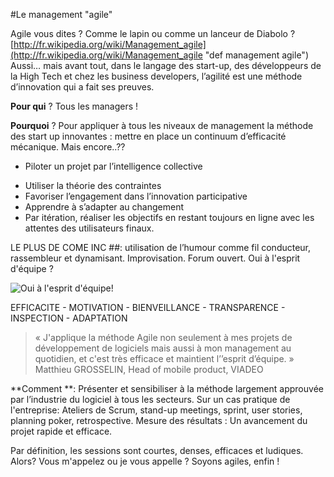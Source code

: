 #Le management "agile"


Agile vous dites ? Comme le lapin ou comme un lanceur de Diabolo ? [http://fr.wikipedia.org/wiki/Management_agile](http://fr.wikipedia.org/wiki/Management_agile "def management agile") 
Aussi… mais avant tout, dans le langage des start-up, des développeurs de la High Tech et chez les business developers, l’agilité est une méthode d’innovation qui a fait ses preuves. 

**Pour qui** ? Tous les managers !

**Pourquoi** ? Pour appliquer à tous les niveaux de management la méthode des start up innovantes : mettre en place un continuum d’efficacité mécanique. 
Mais encore..??

- Piloter un projet par l’intelligence collective
*	Utiliser la théorie des contraintes
*	Favoriser l’engagement dans l’innovation participative
*	Apprendre à s’adapter au changement
*	Par itération, réaliser les objectifs en restant toujours en ligne avec les attentes des utilisateurs finaux.

LE PLUS DE COME INC  ##: utilisation de l’humour comme fil conducteur, rassembleur et dynamisant. Improvisation. Forum ouvert. Oui à l'esprit d'équipe ?

![Oui à l'esprit d'équipe!](http://i.imgur.com/PcZHSe3.jpg)


EFFICACITE - MOTIVATION - BIENVEILLANCE - TRANSPARENCE - INSPECTION - ADAPTATION



> « J'applique la méthode Agile non seulement à mes projets de développement de logiciels mais aussi à mon management au quotidien, et c'est très efficace et maintient l’’esprit d’équipe. »
Matthieu GROSSELIN, Head of mobile product, VIADEO


**Comment **: Présenter et sensibiliser à la méthode largement approuvée par l’industrie du logiciel à tous les secteurs.
Sur un cas pratique de l'entreprise:  Ateliers de Scrum, stand-up meetings, sprint, user stories, planning poker, retrospective.
Mesure des résultats : Un avancement du projet rapide et efficace.

Par définition, les sessions sont courtes, denses, efficaces et ludiques.
Alors? Vous m'appelez ou je vous appelle ? Soyons agiles, enfin !

